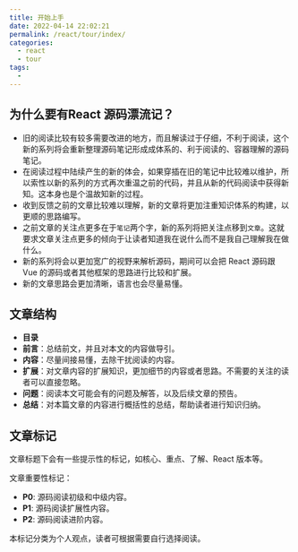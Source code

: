 ```yaml
---
title: 开始上手
date: 2022-04-14 22:02:21
permalink: /react/tour/index/
categories:
  - react
  - tour
tags:
  - 
---
```


## 为什么要有React 源码漂流记？

- 旧的阅读比较有较多需要改进的地方，而且解读过于仔细，不利于阅读，这个新的系列将会重新整理源码笔记形成成体系的、利于阅读的、容器理解的源码笔记。
- 在阅读过程中陆续产生的新的体会，如果穿插在旧的笔记中比较难以维护，所以索性以新的系列的方式再次重温之前的代码，并且从新的代码阅读中获得新知。这本身也是个温故知新的过程。
- 收到反馈之前的文章比较难以理解，新的文章将更加注重知识体系的构建，以更顺的思路编写。
- 之前文章的关注点更多在于`笔记`两个字，新的系列将把关注点移到`文章`。这就要求文章关注点更多的倾向于让读者知道我在说什么而不是我自己理解我在做什么。
- 新的系列将会以更加宽广的视野来解析源码，期间可以会把 React 源码跟 Vue 的源码或者其他框架的思路进行比较和扩展。
- 新的文章思路会更加清晰，语言也会尽量易懂。

## 文章结构

- **目录**
- **前言**：总结前文，并且对本文的内容做导引。
- **内容**：尽量间接易懂，去除干扰阅读的内容。
- **扩展**：对文章内容的扩展知识，更加细节的内容或者思路。不需要的关注的读者可以直接忽略。
- **问题**：阅读本文可能会有的问题及解答，以及后续文章的预告。
- **总结**：对本篇文章的内容进行概括性的总结，帮助读者进行知识归纳。

## 文章标记

文章标题下会有一些提示性的标记，如核心、重点、了解、React 版本等。

文章重要性标记：

- **P0**: 源码阅读初级和中级内容。
- **P1**: 源码阅读扩展性内容。
- **P2**: 源码阅读进阶内容。

本标记分类为个人观点，读者可根据需要自行选择阅读。
